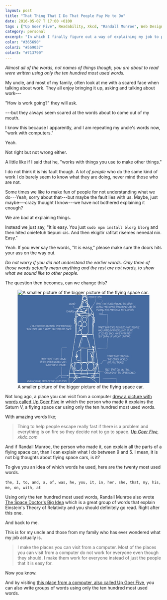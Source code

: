 ```yaml
---
layout: post
title: "That Thing That I Do That People Pay Me to Do"
date: 2016-05-07 T 17:00 +0100
tags : ["Up Goer Five", Readability, Xkcd, "Randall Munroe", Web Design, Copywriting]
category: personal
excerpt: "In which I finally figure out a way of explaining my job to people who do not work with computers every day."
color: "#365690"
color2: "#569037"
color3: "#713790"
---
```

*Almost all of the words, not names of things though, you are about to read were written using only the ten hundred most used words.*

My uncle, and most of my family, often look at me with a scared face when talking about work. They all enjoy bringing it up, asking and talking about work---

"How is work going?" they will ask.

---but they always seem scared at the words about to come out of my mouth.

I know this because I apparently, and I am repeating my uncle's words now, "work with computers."

Yeah.

Not right but not wrong either.

A little like if I said that he, "works with things you use to make other things."

I do not think it is his fault though. A *lot of people* who do the same kind of work I do barely seem to know what they are doing, never mind those who are not.

Some times we like to make fun of people for not understanding what we do---Yeah, sorry about that---but maybe the fault lies with us. Maybe, just maybe---crazy thought I know---we have not bothered explaining it enough?

We are bad at explaining things.

Instead we just say, "It is easy. You just `sudo npm install blorg blorg` and then hited oniefetuh tiepuni cis. And then ekigitir rafitat risemes nenedal nin. Easy."

Yeah. If you ever say the words, "It is easy," please make sure the doors hits your ass on the way out.

*Do not worry if you did not understand the earlier words. Only three of those words actually mean anything and the rest are not words, to show what we sound like to other people.*

The question then becomes, can we change this?

<figure>
	<img class="js-lazy-load" data-original="/assets/posts/2016/may/that-thing-that-i-do-that-people-pay-me-to-do/xkcd-saturn-v.jpg" alt="A smaller picture of the bigger picture of the flying space car.">
	<noscript>
		<img src="/assets/posts/2016/may/that-thing-that-i-do-that-people-pay-me-to-do/xkcd-saturn-v.jpg" alt="A smaller picture of the bigger picture of the flying space car.">
	</noscript>
	<figcaption>A smaller picture of the bigger picture of the flying space car.</figcaption>
</figure>

Not long ago, a place you can visit from a computer [drew a picture with words called Up Goer Five][upgoer] in which the person who made it explains the Saturn V, a flying space car using only the ten hundred most used words.

With amazing words like;

> Thing to help people escape really fast if there is a problem and everything is on fire so they decide not to go to space. <cite><a href="https://xkcd.com/1133/">Up Goer Five</a>, xkdc.com</cite>

And if Randall Munroe, the person who made it, can explain all the parts of a flying space car, than I can explain what I do between 9 and 5. I mean, it is not big thoughts about flying space cars, is it?

To give you an idea of which words he used, here are the twenty most used words.

`the, I, to, and, a, of, was, he, you, it, in, her, she, that, my, his, me, on, with, at`

Using only the ten hundred most used words, Randall Munroe also wrote [The Space Doctor's Big Idea][spacedoctor] which is a great group of words that explain Einstein's Theory of Relativity and you should definitely go read. Right after this one.

And back to me.

This is for my uncle and those from my family who has ever wondered what my job actually is.

> I make the places you can visit from a computer. Most of the places you can visit from a computer do not work for everyone even though they should. I make them work for everyone instead of just the people that it is easy for.

Now you know.

And by visiting [this place from a computer, also called Up Goer Five][upgoerfive], you can also write groups of words using only the ten hundred most used words.

[upgoer]: https://xkcd.com/1133/
[spacedoctor]: http://www.newyorker.com/tech/elements/the-space-doctors-big-idea-einstein-general-relativity
[upgoerfive]: http://splasho.com/upgoer5/